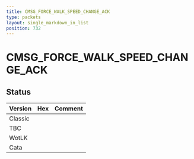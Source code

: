 ```yaml
---
title: CMSG_FORCE_WALK_SPEED_CHANGE_ACK
type: packets
layout: single_markdown_in_list
position: 732
---
```


# CMSG_FORCE_WALK_SPEED_CHANGE_ACK

## Status

Version | Hex | Comment
---------- | ---------- | ---------- 
Classic |  |  
TBC |  |  
WotLK |  |  
Cata |  |  
